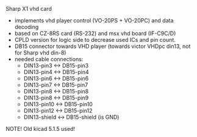 Sharp X1 vhd card
- implements vhd player control (VO-20PS + VO-20PC) and data decoding
- based on CZ-8RS card (RS-232) and msx vhd board (IF-C9C/D)
- CPLD version for logic side to decrease used ICs and pin count.
- DB15 connector towards VHD player (towards victor VHDpc din13, not for Sharp vhd din-8)
- needed cable connections:
  - DIN13-pin3 <-> DB15-pin3
  - DIN13-pin4 <-> DB15-pin4
  - DIN13-pin6 <-> DB15-pin6
  - DIN13-pin7 <-> DB15-pin7
  - DIN13-pin8 <-> DB15-pin8
  - DIN13-pin8 <-> DB15-pin9
  - DIN13-pin10 <-> DB15-pin10
  - DIN13-pin12 <-> DB15-pin12
  - DIN13-shield <-> DB15-shield (is GND)

NOTE! Old kicad 5.1.5 used!
